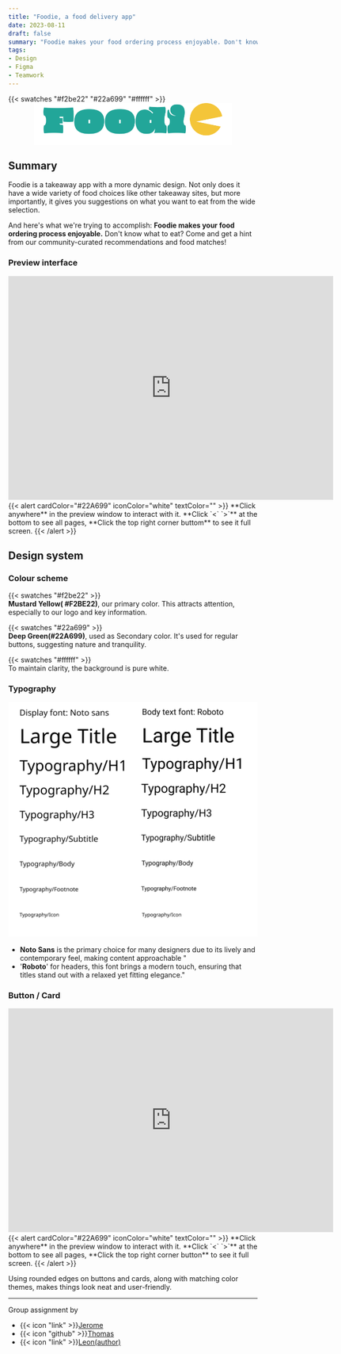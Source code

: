 ```yaml
---
title: "Foodie, a food delivery app"
date: 2023-08-11
draft: false
summary: "Foodie makes your food ordering process enjoyable. Don't know what to eat? Come and get a hint from our community curated recommendations and food matches!"
tags:
- Design
- Figma
- Teamwork
---
```

{{< swatches "#f2be22" "#22a699" "#ffffff" >}}
<img src="foodie-Logo.png" alt="Foodie!" width=400px style="display: block; margin-left: auto; margin-right: auto;">

## Summary

Foodie is a takeaway app with a more dynamic design. Not only does it have a wide variety of food choices like other takeaway sites, but more importantly, it gives you suggestions on what you want to eat from the wide selection.

And here's what we're trying to accomplish: **Foodie makes your food ordering process enjoyable.** Don't know what to eat? Come and get a hint from our community-curated recommendations and food matches!
### Preview interface
<iframe style="border: 1px solid rgba(0, 0, 0, 0.1);" width="655" height="450" src="https://www.figma.com/embed?embed_host=share&url=https%3A%2F%2Fwww.figma.com%2Fproto%2F8XLT012kk3b72NmlQ7FMc7%2FFoodie!%3Fpage-id%3D149%253A15%26type%3Ddesign%26node-id%3D194-447%26viewport%3D592%252C1014%252C0.24%26t%3DM4GsXysxyrWDyRuh-1%26scaling%3Dcontain%26starting-point-node-id%3D194%253A447%26mode%3Ddesign" allowfullscreen></iframe>
{{< alert cardColor="#22A699" iconColor="white" textColor="" >}}
**Click anywhere** in the preview window to interact with it. **Click  `<` `>`** at the bottom to see all pages, **Click the top right corner buttom** to see it full screen.
{{< /alert >}}

## Design system


### Colour scheme
{{< swatches "#f2be22"  >}}<br>
**Mustard Yellow( #F2BE22)**, our primary color. This attracts attention, especially to our logo and key information. 

{{< swatches "#22a699" >}}<br>
**Deep Green(#22A699)**, used as Secondary color. It's used for regular buttons, suggesting nature and tranquility.

{{< swatches  "#ffffff" >}}<br>
To maintain clarity, the background is pure white.  

### Typography

![image-20230820174101658](image-20230820174101658.png)
- **Noto Sans** is the primary choice for many designers due to its lively and contemporary feel, making content approachable "
-  '**Roboto**' for headers, this font brings a modern touch, ensuring that titles stand out with a relaxed yet fitting elegance."

### Button / Card

<iframe style="border: 1px solid rgba(0, 0, 0, 0.1);" width="655" height="450" src="https://www.figma.com/embed?embed_host=share&url=https%3A%2F%2Fwww.figma.com%2Fproto%2FAXNTbxVFslLCRh1TjeZtL4%2FPart-2%253A-Design-System%3Fpage-id%3D106%253A55%26type%3Ddesign%26node-id%3D118-62%26viewport%3D146%252C185%252C0.2%26t%3DuaSsf7Ku9RzxZoNY-1%26scaling%3Dmin-zoom%26mode%3Ddesign" allowfullscreen></iframe>
{{< alert cardColor="#22A699" iconColor="white" textColor="" >}}
**Click anywhere** in the preview window to interact with it. **Click  `<` `>`** at the bottom to see all pages, **Click the top right corner button** to see it full screen.
{{< /alert >}}

Using rounded edges on buttons and cards, along with matching color themes, makes things look neat and user-friendly.



---

Group assignment by 
- {{< icon "link" >}}[Jerome](https://hitori.rocks/)
- {{< icon "github" >}}[Thomas](https://www.linkedin.com/in/thomas-castillo-a13b67220/) 
-  {{< icon "link" >}}[Leon(author) ](https://cestduleon.dev)



